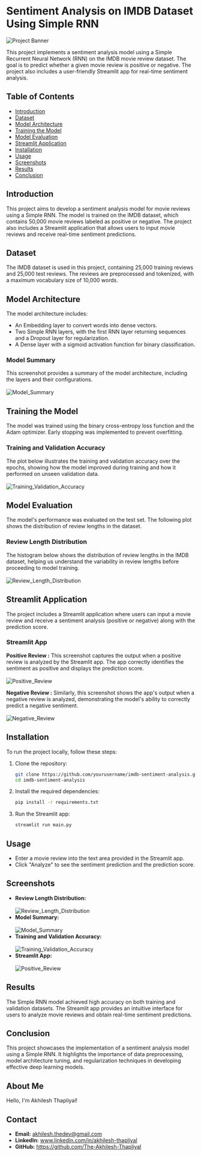 # Sentiment Analysis on IMDB Dataset Using Simple RNN

![Project Banner](https://github.com/user-attachments/assets/f0495765-35c9-4fdf-8811-35d6a6a901fd)


This project implements a sentiment analysis model using a Simple Recurrent Neural Network (RNN) on the IMDB movie review dataset. The goal is to predict whether a given movie review is positive or negative. The project also includes a user-friendly Streamlit app for real-time sentiment analysis.

## Table of Contents
- [Introduction](#introduction)
- [Dataset](#dataset)
- [Model Architecture](#model-architecture)
- [Training the Model](#training-the-model)
- [Model Evaluation](#model-evaluation)
- [Streamlit Application](#streamlit-application)
- [Installation](#installation)
- [Usage](#usage)
- [Screenshots](#screenshots)
- [Results](#results)
- [Conclusion](#conclusion)

## Introduction
This project aims to develop a sentiment analysis model for movie reviews using a Simple RNN. The model is trained on the IMDB dataset, which contains 50,000 movie reviews labeled as positive or negative. The project also includes a Streamlit application that allows users to input movie reviews and receive real-time sentiment predictions.

## Dataset
The IMDB dataset is used in this project, containing 25,000 training reviews and 25,000 test reviews. The reviews are preprocessed and tokenized, with a maximum vocabulary size of 10,000 words.

## Model Architecture
The model architecture includes:
- An Embedding layer to convert words into dense vectors.
- Two Simple RNN layers, with the first RNN layer returning sequences and a Dropout layer for regularization.
- A Dense layer with a sigmoid activation function for binary classification.

### Model Summary
This screenshot provides a summary of the model architecture, including the layers and their configurations.
<br><br>
![Model_Summary](https://github.com/user-attachments/assets/3194a947-e67d-41cd-94f0-08f0fc272f69)

## Training the Model
The model was trained using the binary cross-entropy loss function and the Adam optimizer. Early stopping was implemented to prevent overfitting.

### Training and Validation Accuracy
The plot below illustrates the training and validation accuracy over the epochs, showing how the model improved during training and how it performed on unseen validation data.
<br><br>
![Training_Validation_Accuracy](https://github.com/user-attachments/assets/7a0e2527-de18-4759-bfed-ba3aaaa0cd28)

## Model Evaluation
The model's performance was evaluated on the test set. The following plot shows the distribution of review lengths in the dataset.

### Review Length Distribution
The histogram below shows the distribution of review lengths in the IMDB dataset, helping us understand the variability in review lengths before proceeding to model training.
<br><br>
![Review_Length_Distribution](https://github.com/user-attachments/assets/630ed770-eb5b-426d-b4a1-3fef52168379)

## Streamlit Application
The project includes a Streamlit application where users can input a movie review and receive a sentiment analysis (positive or negative) along with the prediction score.

### Streamlit App

**Positive Review :** 
This screenshot captures the output when a positive review is analyzed by the Streamlit app. The app correctly identifies the sentiment as positive and displays the prediction score.
<br><br>
![Positive_Review](https://github.com/user-attachments/assets/b7991a25-0803-43ce-9bab-a0e9995de377)

**Negative Review :**
Similarly, this screenshot shows the app's output when a negative review is analyzed, demonstrating the model's ability to correctly predict a negative sentiment.
<br><br>
![Negative_Review](https://github.com/user-attachments/assets/ef34b81d-9b08-462b-9825-e5f48c7f4f67)

## Installation

To run the project locally, follow these steps:

1. Clone the repository:
    ```bash
    git clone https://github.com/yourusername/imdb-sentiment-analysis.git
    cd imdb-sentiment-analysis
    ```

2. Install the required dependencies:
    ```bash
    pip install -r requirements.txt
    ```

3. Run the Streamlit app:
    ```bash
    streamlit run main.py
    ```

## Usage
- Enter a movie review into the text area provided in the Streamlit app.
- Click "Analyze" to see the sentiment prediction and the prediction score.

## Screenshots
- **Review Length Distribution:** <br><br> ![Review_Length_Distribution](https://github.com/user-attachments/assets/630ed770-eb5b-426d-b4a1-3fef52168379)
- **Model Summary:** <br><br> ![Model_Summary](https://github.com/user-attachments/assets/3194a947-e67d-41cd-94f0-08f0fc272f69)
- **Training and Validation Accuracy:** <br><br> ![Training_Validation_Accuracy](https://github.com/user-attachments/assets/7a0e2527-de18-4759-bfed-ba3aaaa0cd28)
- **Streamlit App:** <br><br> ![Positive_Review](https://github.com/user-attachments/assets/b7991a25-0803-43ce-9bab-a0e9995de377)

## Results
The Simple RNN model achieved high accuracy on both training and validation datasets. The Streamlit app provides an intuitive interface for users to analyze movie reviews and obtain real-time sentiment predictions.

## Conclusion
This project showcases the implementation of a sentiment analysis model using a Simple RNN. It highlights the importance of data preprocessing, model architecture tuning, and regularization techniques in developing effective deep learning models.


## About Me

Hello, I'm Akhilesh Thapliyal!
## Contact

- **Email:** akhilesh.thedev@gmail.com
- **LinkedIn:** www.linkedin.com/in/akhilesh-thapliyal
- **GitHub:** https://github.com/The-Akhilesh-Thapliyal
